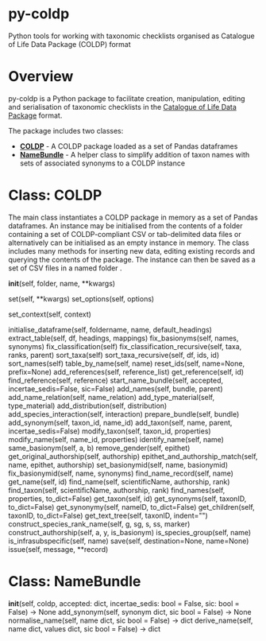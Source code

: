 # py-coldp
 Python tools for working with taxonomic checklists organised as Catalogue of Life Data Package (COLDP) format

# Overview
py-coldp is a Python package to facilitate creation, manipulation, editing and serialisation of taxonomic checklists in the [Catalogue of Life Data Package](https://github.com/CatalogueOfLife/coldp ) format.

The package includes two classes:
* **[COLDP](#class-coldp)** - A COLDP package loaded as a set of Pandas dataframes
* **[NameBundle](#class-namebundle)** - A helper class to simplify addition of taxon names with sets of associated synonyms to a COLDP instance

# Class: COLDP
The main class instantiates a COLDP package in memory as a set of Pandas dataframes. An instance may be initialised from the contents of a folder containing a set of COLDP-compliant CSV or tab-delimited data files or alternatively can be initialised as an empty instance in memory. The class includes many methods for inserting new data, editing existing records and querying the contents of the package. The instance can then be saved as a set of CSV files in a named folder .

__init__(self, folder, name, **kwargs)

set(self, **kwargs)
set_options(self, options)

set_context(self, context)

initialise_dataframe(self, foldername, name, default_headings)
extract_table(self, df, headings, mappings)
fix_basionyms(self, names, synonyms)
fix_classification(self)
fix_classification_recursive(self, taxa, ranks, parent)
sort_taxa(self)
sort_taxa_recursive(self, df, ids, id)
sort_names(self)
table_by_name(self, name)
reset_ids(self, name=None, prefix=None)
add_references(self, reference_list)
get_reference(self, id)
find_reference(self, reference)
start_name_bundle(self, accepted, incertae_sedis=False, sic=False)
add_names(self, bundle, parent)
add_name_relation(self, name_relation)
add_type_material(self, type_material)
add_distribution(self, distribution)
add_species_interaction(self, interaction)
prepare_bundle(self, bundle)
add_synonym(self, taxon_id, name_id)
add_taxon(self, name, parent, incertae_sedis=False)
modify_taxon(self, taxon_id, properties)
modify_name(self, name_id, properties)
identify_name(self, name)
same_basionym(self, a, b)
remove_gender(self, epithet)
get_original_authorship(self, authorship)
epithet_and_authorship_match(self, name, epithet, authorship)
set_basionymid(self, name, basionymid)
fix_basionymid(self, name, synonyms)
find_name_record(self, name)
get_name(self, id)
find_name(self, scientificName, authorship, rank)
find_taxon(self, scientificName, authorship, rank)
find_names(self, properties, to_dict=False)
get_taxon(self, id)
get_synonyms(self, taxonID, to_dict=False)
get_synonymy(self, nameID, to_dict=False)
get_children(self, taxonID, to_dict=False)
get_text_tree(self, taxonID, indent="")
construct_species_rank_name(self, g, sg, s, ss, marker)
construct_authorship(self, a, y, is_basionym)
is_species_group(self, name)
is_infrasubspecific(self, name)
save(self, destination=None, name=None)
issue(self, message, **record)


# Class: NameBundle

__init__(self, coldp, accepted: dict, incertae_sedis: bool = False, sic: bool = False) -> None
add_synonym(self, synonym dict, sic bool = False) -> None
normalise_name(self, name dict, sic bool = False) -> dict
derive_name(self, name dict, values dict, sic bool = False) -> dict
